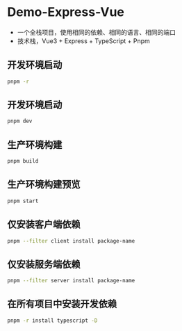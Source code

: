 # Demo-Express-Vue

- 一个全栈项目，使用相同的依赖、相同的语言、相同的端口
- 技术栈，Vue3 + Express + TypeScript + Pnpm

## 开发环境启动

```sh
pnpm -r 
```

## 开发环境启动

```sh
pnpm dev
```

## 生产环境构建

```sh
pnpm build
```

## 生产环境构建预览

```sh
pnpm start
```

## 仅安装客户端依赖

```sh
pnpm --filter client install package-name
```

## 仅安装服务端依赖

```sh
pnpm --filter server install package-name
```

## 在所有项目中安装开发依赖

```sh
pnpm -r install typescript -D
```